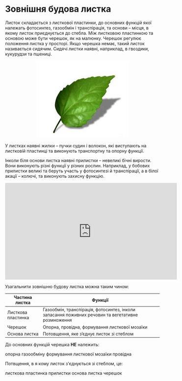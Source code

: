 # Зовнiшня будова листка

Листок складається з <span class="p1">листкової пластинки</span>, до основних функцiй якої належать фотосинтез, газообмiн i транспiрацiя, та основи – мiсця, в якому листок приєднується до стебла. Мiж листковою пластинкою та основою може бути <span class="p1">черешок</span>, як на малюнку. Черешок регулює положення листка у просторi. Якщо черешка немає, такий листок називається сидячим. Сидячi листки наявнi, наприклад, в гвоздики, кукурудзи та пшеницi.

<div align="center">
<img src="1.png" width="300"/>
</div>

У листках наявнi <span class="p1">жилки</span> – пучки судин i волокон, якi виступають на листковiй пластинцi та виконують транспортну та опорну функцiї.

Iнколи бiля основи листка наявнi <span class="p1">прилистки</span> – невеликi бiчнi вирости. Вони виконують рiзнi функцiї у рiзних рослин. Наприклад, у бобових прилистки великi та беруть участь у фотосинтезi й транспiрацiї, а в бiлої акацiї – колючi, та виконують захисну функцiю.


<div class="fluidMedia">
<iframe align="center" width="560" height="315" src="https://www.youtube.com/embed/Ur3Jet9heSE" frameborder="0" allowfullscreen></iframe>
</div>
<div class="popup">
</div>

Узагальнити зовнiшню будову листка можна таким чином:

| Частина листка | Функцiї |
| -- | -- |
| Листкова пластинка | Газообмiн, транспiрацiя, фотосинтез, iнколи запасання поживних речовин та вегетативне розмноження |
| Черешок | Опорна, провiдна, формування листкової мозаїки|
| Основа листка | Потовщення, яке з’єднує листок зi стеблом|


<quiz>
<question text="">
    <p>До основних функцій черешка <b>НЕ</b> належить:</p>
    <answer>опорна</answer>
    <answer correct>газообміну </answer>
    <answer>формування листкової мозаїки</answer>
    <answer>провідна</answer>
</question>
<question>
    <p>Потвщення, в я кому листок з'єднується зі стеблом, це:</p>
    <answer>листкова пластинка</answer>
    <answer> прилистки</answer>
    <answer correct>основа листка</answer>
    <answer>черешок</answer>
</question>
</quiz>
